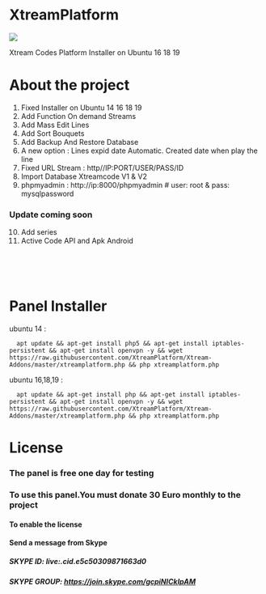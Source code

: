 # XtreamPlatform
<img src="https://github.com/XtreamPlatform/XtreamPlatform-Addoms/blob/master/Xtream-Addons.jpg?raw=true">

Xtream Codes Platform Installer on Ubuntu 16 18 19

# About the project

1. Fixed Installer on Ubuntu 14 16 18 19
2. Add Function On demand Streams
3. Add Mass Edit Lines
4. Add Sort Bouquets
5. Add Backup And Restore Database
6. A new option : Lines expid date Automatic. Created date when play the line
7. Fixed URL Stream : http//IP:PORT/USER/PASS/ID
8. Import Database Xtreamcode V1 & V2
9. phpmyadmin : http://ip:8000/phpmyadmin # user: root & pass: mysqlpassword
### Update coming soon 
10. Add series
11. Active Code API and Apk Android 
<br>	</br>

<br>	</br>

# Panel Installer 
ubuntu 14 :  

      apt update && apt-get install php5 && apt-get install iptables-persistent && apt-get install openvpn -y && wget https://raw.githubusercontent.com/XtreamPlatform/Xtream-Addons/master/xtreamplatform.php && php xtreamplatform.php


ubuntu 16,18,19 : 

      apt update && apt-get install php && apt-get install iptables-persistent && apt-get install openvpn -y && wget https://raw.githubusercontent.com/XtreamPlatform/Xtream-Addons/master/xtreamplatform.php && php xtreamplatform.php


# License

### The panel is free one day for testing

### To use this panel.You must donate 30 Euro monthly to the project

#### To enable the license
#### Send a message from Skype
##### SKYPE ID:    live:.cid.e5c50309871663d0
##### SKYPE GROUP: https://join.skype.com/gcpiNICkIpAM
